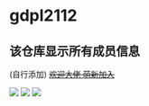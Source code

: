 # gdpl2112

## 该仓库显示所有成员信息

(自行添加)
[~~欢迎大佬 萌新加入~~](https://jq.qq.com/?_wv=1027&k=uLNboJ5c)


[![](https://github-readme-stats.vercel.app/api?username=kloping&show_icons=true&theme=tokyonight)](https://github.com/gdpl2112)
[![](https://github-readme-stats.vercel.app/api?username=Lewis-qq398529803&show_icons=true&theme=tokyonight)](https://github.com/gdpl2112)
[![](https://github-readme-stats.vercel.app/api?username=memory-xkmy&show_icons=true&theme=tokyonight)](https://github.com/gdpl2112)
